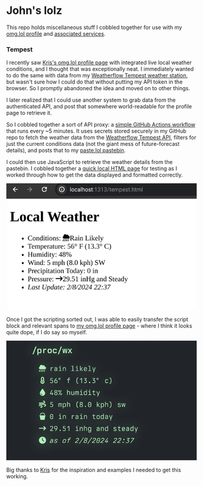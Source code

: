 # John's lolz

This repo holds miscellaneous stuff I cobbled together for use with my [omg.lol profile](https://jbowdre.lol) and [associated services](https://home.omg.lol/referred-by/jbowdre).

### Tempest
I recently saw [Kris's omg.lol profile page](https://kris.omg.lol) with integrated live local weather conditions, and I thought that was exceptionally neat. I immediately wanted to do the same with data from my [Weatherflow Tempest weather station](https://shop.weatherflow.com/products/tempest), but wasn't sure how I could do that without putting my API token in the browser. So I promptly abandoned the idea and moved on to other things.

I later realized that I could use another system to grab data from the authenticated API, and post that somewhere world-readable for the profile page to retrieve it.

So I cobbled together a sort of API proxy: a [simple GitHub Actions workflow](.github/workflows/tempest.yml) that runs every ~5 minutes. It uses secrets stored securely in my GitHub repo to fetch the weather data from the [Weatherflow Tempest API](https://weatherflow.github.io/Tempest/api/), filters for just the current conditions data (not the giant mess of future-forecast details), and posts that to my [paste.lol pastebin](https://paste.jbowdre.lol/tempest.json).

I could then use JavaScript to retrieve the weather details from the pastebin. I cobbled together a [quick local HTML page](tempest.html) for testing as I worked through how to get the data displayed and formatted correctly.

![Plain, unstyled weather test page](assets/weather-plain.png)

Once I got the scripting sorted out, I was able to easily transfer the script block and relevant spans to [my omg.lol profile page](https://jbowdre.lol) - where I think it looks quite dope, if I do say so myself.

![Groovy styled weather displayed on my profile page](assets/weather-styled.png)

Big thanks to [Kris](https://kris.omg.lol) for the inspiration and examples I needed to get this working.